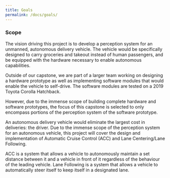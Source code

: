 ```yaml
---
title: Goals
permalink: /docs/goals/
---
```


### Scope

The vision driving this project is to develop a perception system for an
unmanned, autonomous delivery vehicle. The vehicle would be specifically
designed to carry groceries and takeout instead of human passengers, and be
equipped with the hardware necessary to enable autonomous capabilities.

Outside of our capstone, we are part of a larger team working on designing a
hardware prototype as well as implementing software modules that would enable
the vehicle to self-drive. The software modules are tested on a 2019
Toyota Corolla Hatchback.

However, due to the immense scope of building complete hardware and software
prototypes, the focus of this capstone is selected to only encompass portions
of the perception system of the software prototype.


An autonomous delivery vehicle would eliminate the largest cost in deliveries:
the driver. Due to the immense scope of the perception system for an autonomous
vehicle, this project will cover the design and implementation of Automatic
Cruise Control (ACC) and Lane Centering/Lane Following.

ACC is a system that allows a vehicle to autonomously maintain a set distance between it and a vehicle in front of it regardless of the behaviour of the leading vehicle.  Lane Following is a system that allows a vehicle to automatically steer itself to keep itself in a designated lane.
